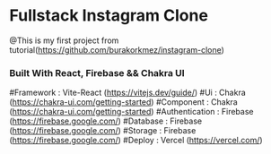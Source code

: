 # Fullstack Instagram Clone 
@This is my first project from tutorial(https://github.com/burakorkmez/instagram-clone)
### Built With React, Firebase && Chakra UI
#Framework : Vite-React (https://vitejs.dev/guide/)
#Ui : Chakra (https://chakra-ui.com/getting-started)
#Component : Chakra (https://chakra-ui.com/getting-started)
#Authentication : Firebase (https://firebase.google.com/)
#Database : Firebase (https://firebase.google.com/)
#Storage : Firebase (https://firebase.google.com/)
#Deploy : Vercel (https://vercel.com/)

